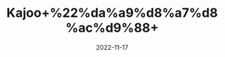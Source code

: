 ---
title: 'Kajoo+%22%da%a9%d8%a7%d8%ac%d9%88+'
date: '2022-11-17' 
metatag: '' 
inventory: '0' 
draft: false 
# meta description 
shortDescripton: 'Cashew+Nut+%22++Cashews+are+low+in+sugar+and+rich+in+fiber%2c+heart-healthy+fats%2c+and+plant+protein.+They%27re+also+a+good+source+of+copper%2c+magnesium'
description: 'Dry+Fruit+%da%88%d8%b1%d8%a7%d8%a6%db%8c+%d9%81%d8%b1%d9%88%d8%aa'
longdescription: ''
tags: ''
brand: ''
subCategory: ''
sellCount: '0'
featured: True
# product Price
price: '700.0'
# Product Short Description
shortDescription: 'Cashew+Nut+%22++Cashews+are+low+in+sugar+and+rich+in+fiber%2c+heart-healthy+fats%2c+and+plant+protein.+They%27re+also+a+good+source+of+copper%2c+magnesium'
productID: '59FF3A52-092D-ED11-9968-005056B3A416'
type: 'products'
category: 'Dry+Fruit+%da%88%d8%b1%d8%a7%d8%a6%db%8c+%d9%81%d8%b1%d9%88%d8%aa' 
thumnailproduct: 'https://eraconnect.blob.core.windows.net/product-images/aminsaddiquidawakhana/59FF3A52-092D-ED11-9968-005056B3A416.webp' 
images:
  - image: 'https://eraconnect.blob.core.windows.net/product-images/aminsaddiquidawakhana/59FF3A52-092D-ED11-9968-005056B3A416.webp'  
Variants:
---